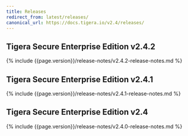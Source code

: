 ```yaml
---
title: Releases
redirect_from: latest/releases/
canonical_url: https://docs.tigera.io/v2.4/releases/
---
```


## Tigera Secure Enterprise Edition v2.4.2

{% include {{page.version}}/release-notes/v2.4.2-release-notes.md %}

## Tigera Secure Enterprise Edition v2.4.1

{% include {{page.version}}/release-notes/v2.4.1-release-notes.md %}

## Tigera Secure Enterprise Edition v2.4

{% include {{page.version}}/release-notes/v2.4.0-release-notes.md %}
